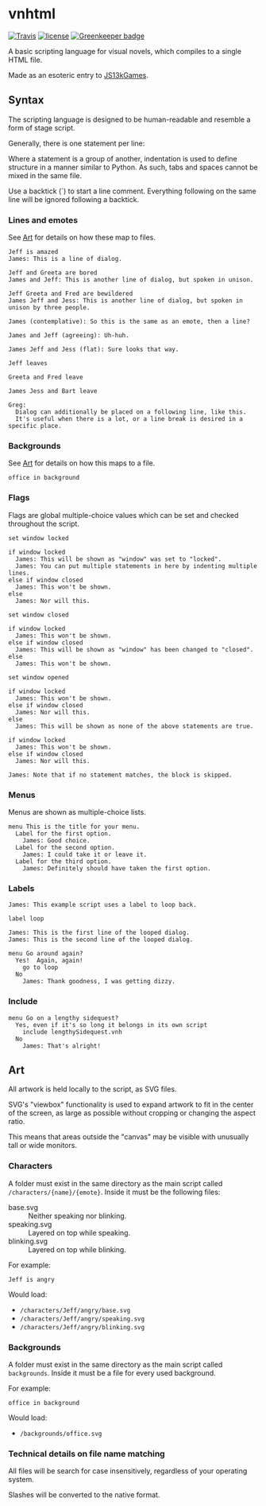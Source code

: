 # vnhtml

[![Travis](https://img.shields.io/travis/jameswilddev/vnhtml.svg)](https://travis-ci.org/jameswilddev/vnhtml)
[![license](https://img.shields.io/github/license/jameswilddev/vnhtml.svg)](https://github.com/jameswilddev/vnhtml/blob/master/license) [![Greenkeeper badge](https://badges.greenkeeper.io/jameswilddev/vnhtml.svg)](https://greenkeeper.io/)

A basic scripting language for visual novels, which compiles to a single HTML
file.

Made as an esoteric entry to [JS13kGames](https://js13kgames.com).

## Syntax

The scripting language is designed to be human-readable and resemble a form of
stage script.

Generally, there is one statement per line:

Where a statement is a group of another, indentation is used to define structure
in a manner similar to Python.  As such, tabs and spaces cannot be mixed in the
same file.

Use a backtick (`) to start a line comment.  Everything following on the same
line will be ignored following a backtick.

### Lines and emotes

See [Art](#art) for details on how these map to files.

```vnhtml
Jeff is amazed
James: This is a line of dialog.

Jeff and Greeta are bored
James and Jeff: This is another line of dialog, but spoken in unison.

Jeff Greeta and Fred are bewildered
James Jeff and Jess: This is another line of dialog, but spoken in unison by three people.

James (contemplative): So this is the same as an emote, then a line?

James and Jeff (agreeing): Uh-huh.

James Jeff and Jess (flat): Sure looks that way.

Jeff leaves

Greeta and Fred leave

James Jess and Bart leave

Greg:
  Dialog can additionally be placed on a following line, like this.
  It's useful when there is a lot, or a line break is desired in a specific place.
```

### Backgrounds

See [Art](#art) for details on how this maps to a file.

```vnhtml
office in background
```

### Flags

Flags are global multiple-choice values which can be set and checked throughout
the script.

```vnhtml
set window locked

if window locked
  James: This will be shown as "window" was set to "locked".
  James: You can put multiple statements in here by indenting multiple lines.
else if window closed
  James: This won't be shown.
else
  James: Nor will this.

set window closed

if window locked
  James: This won't be shown.
else if window closed
  James: This will be shown as "window" has been changed to "closed".
else
  James: This won't be shown.

set window opened

if window locked
  James: This won't be shown.
else if window closed
  James: Nor will this.
else
  James: This will be shown as none of the above statements are true.

if window locked
  James: This won't be shown.
else if window closed
  James: Nor will this.

James: Note that if no statement matches, the block is skipped.
```

### Menus

Menus are shown as multiple-choice lists.

```vnhtml
menu This is the title for your menu.
  Label for the first option.
    James: Good choice.
  Label for the second option.
    James: I could take it or leave it.
  Label for the third option.
    James: Definitely should have taken the first option.
```

### Labels

```vnhtml
James: This example script uses a label to loop back.

label loop

James: This is the first line of the looped dialog.
James: This is the second line of the looped dialog.

menu Go around again?
  Yes!  Again, again!
    go to loop
  No
    James: Thank goodness, I was getting dizzy.
```

### Include

```vnhtml
menu Go on a lengthy sidequest?
  Yes, even if it's so long it belongs in its own script
    include lengthySidequest.vnh
  No
    James: That's alright!
```

## Art

All artwork is held locally to the script, as SVG files.

SVG's "viewbox" functionality is used to expand artwork to fit in the center of
the screen, as large as possible without cropping or changing the aspect ratio.

This means that areas outside the "canvas" may be visible with unusually tall or
wide monitors.

### Characters

A folder must exist in the same directory as the main script called
`/characters/{name}/{emote}`.  Inside it must be the following files:

<dl>
<dt>base.svg</dt>
<dd>Neither speaking nor blinking.</dd>

<dt>speaking.svg</dt>
<dd>Layered on top while speaking.</dd>

<dt>blinking.svg</dt>
<dd>Layered on top while blinking.</dd>
</dl>

For example:

```vnhtml
Jeff is angry
```

Would load:

- `/characters/Jeff/angry/base.svg`
- `/characters/Jeff/angry/speaking.svg`
- `/characters/Jeff/angry/blinking.svg`

### Backgrounds

A folder must exist in the same directory as the main script called
`backgrounds`.  Inside it must be a file for every used background.

For example:

```vnhtml
office in background
```

Would load:

- `/backgrounds/office.svg`

### Technical details on file name matching

All files will be search for case insensitively, regardless of your operating
system.

Slashes will be converted to the native format.
